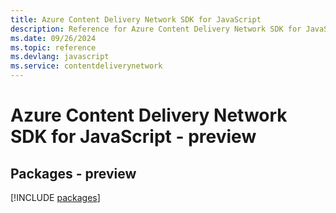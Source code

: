 ```yaml
---
title: Azure Content Delivery Network SDK for JavaScript
description: Reference for Azure Content Delivery Network SDK for JavaScript
ms.date: 09/26/2024
ms.topic: reference
ms.devlang: javascript
ms.service: contentdeliverynetwork
---
```

# Azure Content Delivery Network SDK for JavaScript - preview
## Packages - preview
[!INCLUDE [packages](content-delivery-network-index.md)]